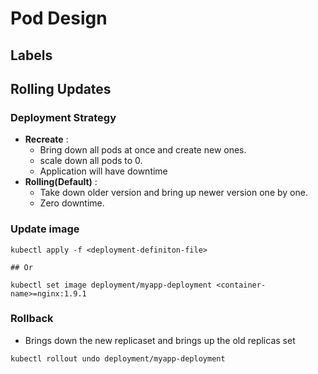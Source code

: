 # Pod Design
## Labels

## Rolling Updates

### Deployment Strategy
- __Recreate__ :  
  - Bring down all pods at once and  create new ones.
  - scale down all pods to 0.
  - Application will have downtime
- __Rolling(Default)__ :
  - Take down older version and bring up newer version one by one.
  -  Zero downtime.

### Update image
```console
kubectl apply -f <deployment-definiton-file>

## Or 

kubectl set image deployment/myapp-deployment <container-name>=nginx:1.9.1
```

### Rollback
- Brings down the new replicaset and brings up the old replicas set
```console
kubectl rollout undo deployment/myapp-deployment
```
